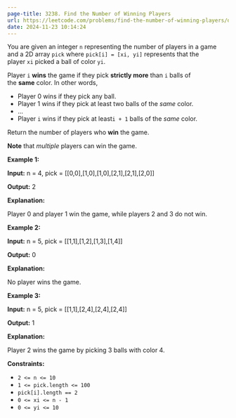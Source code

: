 ```yaml
---
page-title: 3238. Find the Number of Winning Players
url: https://leetcode.com/problems/find-the-number-of-winning-players/description/?envType=daily-question&envId=2024-11-23
date: 2024-11-23 10:14:24
---
```

You are given an integer `n` representing the number of players in a game and a 2D array `pick` where `pick[i] = [xi, yi]` represents that the player `xi` picked a ball of color `yi`.

Player `i` **wins** the game if they pick **strictly more** than `i` balls of the **same** color. In other words,

- Player 0 wins if they pick any ball.
- Player 1 wins if they pick at least two balls of the _same_ color.
- ...
- Player `i` wins if they pick at least`i + 1` balls of the _same_ color.

Return the number of players who **win** the game.

**Note** that _multiple_ players can win the game.

**Example 1:**

**Input:** n = 4, pick = [[0,0],[1,0],[1,0],[2,1],[2,1],[2,0]]

**Output:** 2

**Explanation:**

Player 0 and player 1 win the game, while players 2 and 3 do not win.

**Example 2:**

**Input:** n = 5, pick = [[1,1],[1,2],[1,3],[1,4]]

**Output:** 0

**Explanation:**

No player wins the game.

**Example 3:**

**Input:** n = 5, pick = [[1,1],[2,4],[2,4],[2,4]]

**Output:** 1

**Explanation:**

Player 2 wins the game by picking 3 balls with color 4.

**Constraints:**

- `2 <= n <= 10`
- `1 <= pick.length <= 100`
- `pick[i].length == 2`
- `0 <= xi <= n - 1`
- `0 <= yi <= 10`